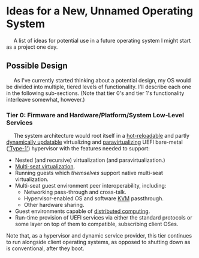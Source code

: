 # Ideas for a New, Unnamed Operating System

&nbsp;&nbsp;&nbsp;&nbsp;&nbsp;A list of ideas for potential use in a future operating system I might start as a project one day.  

## Possible Design

&nbsp;&nbsp;&nbsp;&nbsp;&nbsp;As I've currently started thinking about a potential design, my OS would be divided into multiple, tiered levels of functionality.  I'll describe each one in the following sub-sections.  (Note that tier 0's and tier 1's functionality interleave somewhat, however.)  

### Tier 0:  Firmware and Hardware/Platform/System Low-Level Services

&nbsp;&nbsp;&nbsp;&nbsp;&nbsp;The system architecture would root itself in a [hot-reloadable](https://en.wikipedia.org/wiki/Hot_swapping#Software) and partly [dynamically updatable](https://en.wikipedia.org/wiki/Dynamic_software_updating) virtualizing and [paravirtualizing](https://en.wikipedia.org/wiki/Paravirtualization) UEFI bare-metal (['Type-1'](https://en.wikipedia.org/wiki/Hypervisor#Classification)) hypervisor with the features needed to support:  

 - Nested (and recursive) virtualization (and paravirtualization.)  
 - [Multi-seat virtualization](https://en.wikipedia.org/wiki/Multiseat_desktop_virtualization).  
 - Running guests which _themselves_ support native multi-seat virtualization.  
 - Multi-seat guest environment peer interoperability, including:  
   - Networking pass-through and cross-talk.  
   - Hypervisor-enabled OS and software [KVM](https://en.wikipedia.org/wiki/KVM_switch) passthrough.  
   - Other hardware sharing.  
 - Guest environments capable of [distributed computing](https://en.wikipedia.org/wiki/Distributed_computing).  
 - Run-time provision of UEFI services via either the standard protocols or some layer on top of them to compatible, subscribing client OSes.  

Note that, as a hypervisor and dynamic service provider, this tier continues to run alongside client operating systems, as opposed to shutting down as is conventional, after they boot.  
